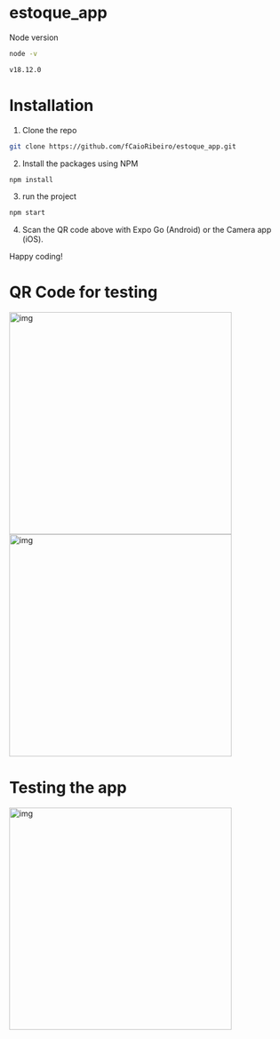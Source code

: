 # estoque_app

Node version
```sh
node -v
```
```sh
v18.12.0
```
# Installation

1. Clone the repo

```sh
git clone https://github.com/fCaioRibeiro/estoque_app.git
```

2. Install the packages using NPM

```sh
npm install
```
3. run the project

```sh
npm start
```

4. Scan the QR code above with Expo Go (Android) or the Camera app (iOS).

Happy coding!

# QR Code for testing

<img src="https://user-images.githubusercontent.com/57725899/207869112-a27d6298-dc59-4a12-8253-bdadf2ec1c2e.jpeg" alt="img" width="400">
<img src="https://user-images.githubusercontent.com/57725899/207869418-eaaf7aa4-e730-46ac-b70e-0929158ad19e.jpeg" alt="img" width="400">

# Testing the app
<img src="https://user-images.githubusercontent.com/57725899/207870867-a68978f4-0a09-4e8b-b11c-34c6d740d52a.gif" alt="img" width="400">
